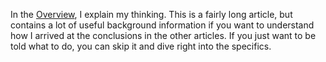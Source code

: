In the [Overview][], I explain my thinking.  This is a fairly long article, but
contains a lot of useful background information if you want to understand how I
arrived at the conclusions in the other articles. If you just want to be told
what to do, you can skip it and dive right into the specifics.

[Overview]: <overview>

